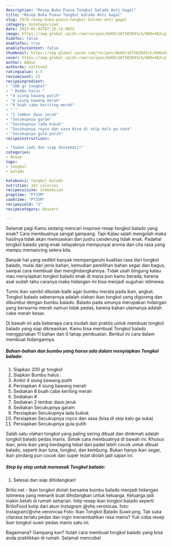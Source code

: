 ```yaml
---
description: "Resep Buka Puasa Tongkol balado Anti Gagal"
title: "Resep Buka Puasa Tongkol balado Anti Gagal"
slug: 2670-resep-buka-puasa-tongkol-balado-anti-gagal
category: Uncategorized
date: 2023-01-02T07:32:14.605Z
image: https://img-global.cpcdn.com/recipes/bb69c167582043c5/680x482cq70/tongkol-balado-foto-resep-utama.jpg
hideToc: false
enableToc: true
enableTocContent: false
thumbnail: https://img-global.cpcdn.com/recipes/bb69c167582043c5/680x482cq70/tongkol-balado-foto-resep-utama.jpg
cover: https://img-global.cpcdn.com/recipes/bb69c167582043c5/680x482cq70/tongkol-balado-foto-resep-utama.jpg
author: Admin
authorAv: notfound
ratingvalue: 4.5
reviewcount: 15
recipeingredient:
- "200 gr tongkol"
- " Bumbu halus "
- "4 siung bawang putih"
- "4 siung bawang merah"
- "8 buah cabe keriting merah"
- " "
- "2 lembar daun jeruk"
- "Secukupnya garam"
- "Secukupnya lada bubuk"
- "Secukupnya royco dan sasa bisa di skip kalo ga suka"
- "Secukupnya gula putih"
recipeinstructions:

- "Sudah jadi dan siap dinikmati!"
categories:
- Resep
tags:
- tongkol
- balado

katakunci: tongkol balado 
nutrition: 167 calories
recipecuisine: Indonesian
preptime: "PT33M"
cooktime: "PT35M"
recipeyield: "2"
recipecategory: Dessert

---
```



Selamat pagi Kamu sedang mencari inspirasi resep tongkol balado yang enak? Cara membuatnya sangat gampang. Tapi Kalau salah mengolah maka hasilnya tidak akan memuaskan dan justru cenderung tidak enak. Padahal tongkol balado yang enak selayaknya mempunyai aroma dan cita rasa yang mampu memancing selera kita.


Banyak hal yang sedikit banyak mempengaruhi kualitas rasa dari tongkol balado, mulai dari jenis bahan, kemudian pemilihan bahan segar dan bagus, sampai cara membuat dan menghidangkannya. Tidak usah bingung kalau mau menyiapkan tongkol balado enak di mana pun kamu berada, karena asal sudah tahu caranya maka hidangan ini bisa menjadi suguhan istimewa.

Tumis ikan sambil dibolak-balik agar bumbu merata pada ikan, angkat. Tongkol balado sebenarnya adalah olahan ikan tongkol yang digoreng dan dibumbui dengan bumbu balado. Balado pada umunya merupakan hidangan yang berwarna merah namun tidak pedas, karena bahan utamanya adalah cabe merah besar.


Di bawah ini ada beberapa cara mudah dan praktis untuk membuat tongkol balado yang siap dikreasikan. Kamu bisa membuat Tongkol balado menggunakan 11 bahan dan 0 tahap pembuatan. Berikut ini cara dalam membuat hidangannya.

<!--inarticleads1-->

##### Bahan-bahan dan bumbu yang harus ada dalam menyiapkan Tongkol balado:

1. Siapkan 200 gr tongkol
1. Siapkan  Bumbu halus :
1. Ambil 4 siung bawang putih
1. Persiapkan 4 siung bawang merah
1. Sediakan 8 buah cabe keriting merah
1. Sediakan  #
1. Sediakan 2 lembar daun jeruk
1. Sediakan Secukupnya garam
1. Persiapkan Secukupnya lada bubuk
1. Persiapkan Secukupnya royco dan sasa (bisa di skip kalo ga suka)
1. Persiapkan Secukupnya gula putih


Salah satu olahan tongkol yang paling sering dibuat dan dinikmati adalah tongkol balado pedas manis. Simak cara membuatnya di bawah ini. Khusus ikan, jenis ikan yang berdaging tebal dan padat lebih cocok untuk dibuat balado, seperti ikan tuna, tongkol, dan kembung. Bukan hanya ikan segar, ikan pindang pun cocok dan super lezat diolah jadi sajian ini. 

<!--inarticleads2-->

##### Step by step untuk memasak Tongkol balado:


1. Selesai dan siap dihidangkan!

Brilio.net - Ikan tongkol diolah bersama bumbu balado menjadi hidangan istimewa yang menarik buat dihidangkan untuk keluarga. Keluarga jadi makin betah di rumah seharian. Intip resep ikan tongkol balado seperti BrilioFood kutip dari akun Instagram @vhe.veronicaa. foto: Instagram/@vhe.veronicaa Foto: Ikan Tongkol Balado Suwir.png. Tak suka citarasa terlalu pedas dan ingin menambahkan rasa manis? Yuk coba resep ikan tongkol suwir pedas manis satu ini. 

Bagaimana? Gampang kan? Itulah cara membuat tongkol balado yang bisa anda praktikkan di rumah. Selamat mencoba!
